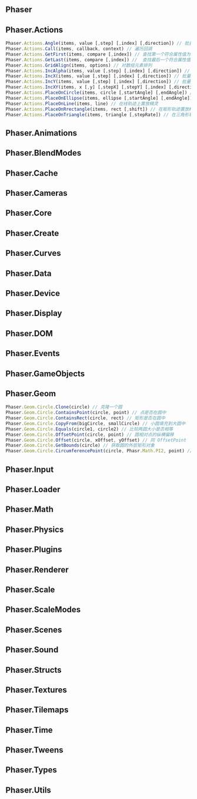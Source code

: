 ## Phaser

## Phaser.Actions

```js
Phaser.Actions.Angle(items, value [,step] [,index] [,direction]) // 批量操作角度
Phaser.Actions.Call(items, callback, context) // 遍历回调
Phaser.Actions.GetFirst(items, compare [,index]) // 查找第一个符合属性值为 compare 属性的对象
Phaser.Actions.GetLast(items, compare [,index]) //  查找最后一个符合属性值为 compare 属性的对象
Phaser.Actions.GridAlign(items, options) // 对数组元素排列
Phaser.Actions.IncAlpha(items, value [,step] [,index] [,direction]) // 设置透明度
Phaser.Actions.IncX(items, value [,step] [,index] [,direction]) // 批量设置 x 坐标
Phaser.Actions.IncY(items, value [,step] [,index] [,direction]) // 批量设置 y 坐标
Phaser.Actions.IncXY(items, x [,y] [,stepX] [,stepY] [,index] [,direction]) // 批量设置 x、y 坐标
Phaser.Actions.PlaceOnCircle(items, circle [,startAngle] [,endAngle]) // 在圆轨迹上置放精灵
Phaser.Actions.PlaceOnEllipse(items, ellipse [,startAngle] [,endAngle]) // 在椭圆轨迹上置放精灵
Phaser.Actions.PlaceOnLine(items, line) // 在线轨迹上置放精灵
Phaser.Actions.PlaceOnRrectangle(items, rect [,shift]) // 在矩形轨迹置放精灵
Phaser.Actions.PlaceOnTriangle(items, triangle [,stepRate]) // 在三角形轨迹置放精灵
```

## Phaser.Animations

## Phaser.BlendModes

## Phaser.Cache

## Phaser.Cameras

## Phaser.Core

## Phaser.Create

## Phaser.Curves

## Phaser.Data

## Phaser.Device

## Phaser.Display

## Phaser.DOM

## Phaser.Events

## Phaser.GameObjects

## Phaser.Geom

```js
Phaser.Geom.Circle.Clone(circle) // 克隆一个圆
Phaser.Geom.Circle.ContainsPoint(circle, point) // 点是否在圆中
Phaser.Geom.Circle.ContainsRect(circle, rect) // 矩形是否在圆中
Phaser.Geom.Circle.CopyFrom(bigCircle, smallCircle) // 小圆填充到大圆中
Phaser.Geom.Circle.Equals(circle1, circle2) // 比较两圆大小是否相等
Phaser.Geom.Circle.OffsetPoint(circle, point) // 圆相对点的纵横偏移
Phaser.Geom.Circle.Offset(circle, xOffset, yOffset) // 同 OffsetPoint
Phaser.Geom.Circle.GetBounds(circle) // 获取圆的外层矩形对象
Phaser.Geom.Circle.CircumferencePoint(circle, Phasr.Math.PI2, point) // 在圆上的点，可以是矩形、圆形
```

## Phaser.Input

## Phaser.Loader

## Phaser.Math

## Phaser.Physics

## Phaser.Plugins

## Phaser.Renderer

## Phaser.Scale

## Phaser.ScaleModes

## Phaser.Scenes

## Phaser.Sound

## Phaser.Structs

## Phaser.Textures

## Phaser.Tilemaps

## Phaser.Time

## Phaser.Tweens

## Phaser.Types

## Phaser.Utils
